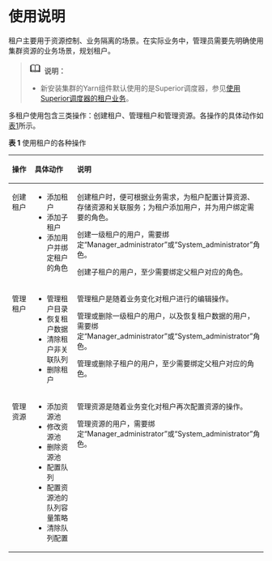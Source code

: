 # 使用说明<a name="admin_guide_000097"></a>

租户主要用于资源控制、业务隔离的场景。在实际业务中，管理员需要先明确使用集群资源的业务场景，规划租户。

>![](public_sys-resources/icon-note.gif) **说明：** 
>-   新安装集群的Yarn组件默认使用的是Superior调度器，参见[使用Superior调度器的租户业务](使用Superior调度器的租户业务.md)。

多租户使用包含三类操作：创建租户、管理租户和管理资源。各操作的具体动作如[表1](#tfa862b93a42b4565924842697866fde8)所示。

**表 1**  使用租户的各种操作

<a name="tfa862b93a42b4565924842697866fde8"></a>
<table><thead align="left"><tr id="ra1fbcf2de0d34be0b597ea4a75e5acad"><th class="cellrowborder" valign="top" width="16%" id="mcps1.2.4.1.1"><p id="a0dbd07e516b34646acae5b57f379fa81"><a name="a0dbd07e516b34646acae5b57f379fa81"></a><a name="a0dbd07e516b34646acae5b57f379fa81"></a>操作</p>
</th>
<th class="cellrowborder" valign="top" width="30%" id="mcps1.2.4.1.2"><p id="a0cbbae644cec4355ab7857c5141e197f"><a name="a0cbbae644cec4355ab7857c5141e197f"></a><a name="a0cbbae644cec4355ab7857c5141e197f"></a>具体动作</p>
</th>
<th class="cellrowborder" valign="top" width="54%" id="mcps1.2.4.1.3"><p id="a9f8dc51fa6ec4947b12d1bde24a19f51"><a name="a9f8dc51fa6ec4947b12d1bde24a19f51"></a><a name="a9f8dc51fa6ec4947b12d1bde24a19f51"></a>说明</p>
</th>
</tr>
</thead>
<tbody><tr id="rd633c2c6b4384120902ff5fb477b4f05"><td class="cellrowborder" valign="top" width="16%" headers="mcps1.2.4.1.1 "><p id="ae8ec698485cb47bc87f97e5cbfca52b6"><a name="ae8ec698485cb47bc87f97e5cbfca52b6"></a><a name="ae8ec698485cb47bc87f97e5cbfca52b6"></a>创建租户</p>
</td>
<td class="cellrowborder" valign="top" width="30%" headers="mcps1.2.4.1.2 "><a name="ul08753318346"></a><a name="ul08753318346"></a><ul id="ul08753318346"><li>添加租户</li><li>添加子租户</li><li>添加用户并绑定租户的角色</li></ul>
</td>
<td class="cellrowborder" valign="top" width="54%" headers="mcps1.2.4.1.3 "><p id="aed62e92080204c0fb01c72ee28b552b3"><a name="aed62e92080204c0fb01c72ee28b552b3"></a><a name="aed62e92080204c0fb01c72ee28b552b3"></a>创建租户时，便可根据业务需求，为租户配置计算资源、存储资源和关联服务；为租户添加用户，并为用户绑定需要的角色。</p>
<p id="p12977097141359"><a name="p12977097141359"></a><a name="p12977097141359"></a>创建一级租户的用户，需要绑定<span class="parmname" id="parmname34352885141449"><a name="parmname34352885141449"></a><a name="parmname34352885141449"></a>“Manager_administrator”</span>或<span class="parmname" id="parmname60541940141457"><a name="parmname60541940141457"></a><a name="parmname60541940141457"></a>“System_administrator”</span>角色。</p>
<p id="p47769510145240"><a name="p47769510145240"></a><a name="p47769510145240"></a>创建子租户的用户，至少需要绑定父租户对应的角色。</p>
</td>
</tr>
<tr id="rd457bf1b9b8e4c86a75d2c7b9f03e702"><td class="cellrowborder" valign="top" width="16%" headers="mcps1.2.4.1.1 "><p id="a1821a8f7dfef42758d9b2865fef39577"><a name="a1821a8f7dfef42758d9b2865fef39577"></a><a name="a1821a8f7dfef42758d9b2865fef39577"></a>管理租户</p>
</td>
<td class="cellrowborder" valign="top" width="30%" headers="mcps1.2.4.1.2 "><a name="ul2875163123412"></a><a name="ul2875163123412"></a><ul id="ul2875163123412"><li>管理租户目录</li><li>恢复租户数据</li><li>清除租户非关联队列</li><li>删除租户</li></ul>
</td>
<td class="cellrowborder" valign="top" width="54%" headers="mcps1.2.4.1.3 "><p id="a6c330ae231424d43acdb0a7dc46c160f"><a name="a6c330ae231424d43acdb0a7dc46c160f"></a><a name="a6c330ae231424d43acdb0a7dc46c160f"></a>管理租户是随着业务变化对租户进行的编辑操作。</p>
<p id="p7219415116"><a name="p7219415116"></a><a name="p7219415116"></a>管理或删除一级租户的用户，以及恢复租户数据的用户，需要绑定<span class="parmname" id="parmname5201795715128"><a name="parmname5201795715128"></a><a name="parmname5201795715128"></a>“Manager_administrator”</span>或<span class="parmname" id="parmname5270496015128"><a name="parmname5270496015128"></a><a name="parmname5270496015128"></a>“System_administrator”</span>角色。</p>
<p id="p2833565914171"><a name="p2833565914171"></a><a name="p2833565914171"></a>管理或删除子租户的用户，至少需要绑定父租户对应的角色。</p>
</td>
</tr>
<tr id="r4d8f7516aa6d4b2499027e31e1d9e159"><td class="cellrowborder" valign="top" width="16%" headers="mcps1.2.4.1.1 "><p id="a5e7ca9fcb3e846a990623cbebc68add1"><a name="a5e7ca9fcb3e846a990623cbebc68add1"></a><a name="a5e7ca9fcb3e846a990623cbebc68add1"></a>管理资源</p>
</td>
<td class="cellrowborder" valign="top" width="30%" headers="mcps1.2.4.1.2 "><a name="ul887583103411"></a><a name="ul887583103411"></a><ul id="ul887583103411"><li>添加资源池</li><li>修改资源池</li><li>删除资源池</li><li>配置队列</li><li>配置资源池的队列容量策略</li><li>清除队列配置</li></ul>
</td>
<td class="cellrowborder" valign="top" width="54%" headers="mcps1.2.4.1.3 "><p id="a9fb35516508e4605b1d3c4b19fd1aa71"><a name="a9fb35516508e4605b1d3c4b19fd1aa71"></a><a name="a9fb35516508e4605b1d3c4b19fd1aa71"></a>管理资源是随着业务变化对租户再次配置资源的操作。</p>
<p id="p54950511141817"><a name="p54950511141817"></a><a name="p54950511141817"></a>管理资源的用户，需要绑定<span class="parmname" id="parmname53106831151843"><a name="parmname53106831151843"></a><a name="parmname53106831151843"></a>“Manager_administrator”</span>或<span class="parmname" id="parmname6686065151843"><a name="parmname6686065151843"></a><a name="parmname6686065151843"></a>“System_administrator”</span>角色。</p>
</td>
</tr>
</tbody>
</table>


